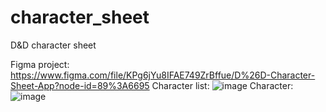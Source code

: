# character_sheet

D&D character sheet

Figma project: https://www.figma.com/file/KPg6jYu8IFAE749ZrBffue/D%26D-Character-Sheet-App?node-id=89%3A6695
Character list:
![image](https://user-images.githubusercontent.com/40596918/209253602-e712ea2e-7611-4a9f-ab8d-c48a76cfa113.png)
Character:
![image](https://user-images.githubusercontent.com/40596918/209253623-fbf2ea91-c5b8-4730-8110-d63f718f1ceb.png)
